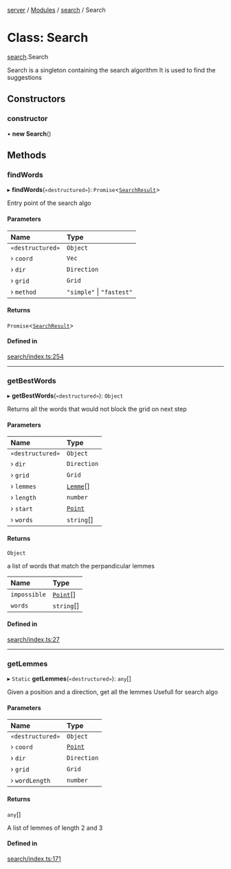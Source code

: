 [server](../README.md) / [Modules](../modules.md) / [search](../modules/search.md) / Search

# Class: Search

[search](../modules/search.md).Search

Search is a singleton containing the search algorithm
It is used to find the suggestions

## Constructors

### constructor

• **new Search**()

## Methods

### findWords

▸ **findWords**(`«destructured»`): `Promise`<[`SearchResult`](../modules/search_types.md#searchresult)\>

Entry point of the search algo

#### Parameters

| Name | Type |
| :------ | :------ |
| `«destructured»` | `Object` |
| › `coord` | `Vec` |
| › `dir` | `Direction` |
| › `grid` | `Grid` |
| › `method` | ``"simple"`` \| ``"fastest"`` |

#### Returns

`Promise`<[`SearchResult`](../modules/search_types.md#searchresult)\>

#### Defined in

[search/index.ts:254](https://github.com/Leo-Nicolle/mots-fleches/blob/9fcaad3/server/lib/search/index.ts#L254)

___

### getBestWords

▸ **getBestWords**(`«destructured»`): `Object`

Returns all the words that would not block the grid on next step

#### Parameters

| Name | Type |
| :------ | :------ |
| `«destructured»` | `Object` |
| › `dir` | `Direction` |
| › `grid` | `Grid` |
| › `lemmes` | [`Lemme`](../modules/search_types.md#lemme)[] |
| › `length` | `number` |
| › `start` | [`Point`](../interfaces/search_types.Point.md) |
| › `words` | `string`[] |

#### Returns

`Object`

a list of words that match the perpandicular lemmes

| Name | Type |
| :------ | :------ |
| `impossible` | [`Point`](../interfaces/search_types.Point.md)[] |
| `words` | `string`[] |

#### Defined in

[search/index.ts:27](https://github.com/Leo-Nicolle/mots-fleches/blob/9fcaad3/server/lib/search/index.ts#L27)

___

### getLemmes

▸ `Static` **getLemmes**(`«destructured»`): `any`[]

Given a position and a direction, get all the lemmes
Usefull for search algo

#### Parameters

| Name | Type |
| :------ | :------ |
| `«destructured»` | `Object` |
| › `coord` | [`Point`](../interfaces/search_types.Point.md) |
| › `dir` | `Direction` |
| › `grid` | `Grid` |
| › `wordLength` | `number` |

#### Returns

`any`[]

A list of lemmes of length 2 and 3

#### Defined in

[search/index.ts:171](https://github.com/Leo-Nicolle/mots-fleches/blob/9fcaad3/server/lib/search/index.ts#L171)
